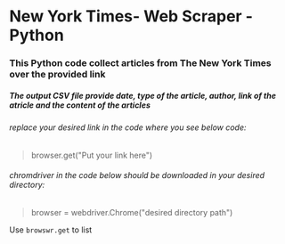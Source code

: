 # New York Times- Web Scraper - Python
### This Python code collect articles from The New York Times over the provided link
##### The output CSV file provide date, type of the article, author, link of the atricle and the content of the articles
###### replace your desired link in the code where you see below code: 
> browser.get("Put your link here")
###### chromdriver in the code below should be downloaded in your desired directory:
> browser = webdriver.Chrome("desired directory path")

Use `browswr.get` to list
